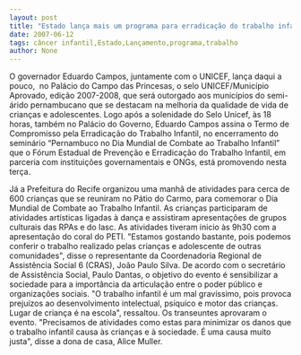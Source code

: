 ```yaml
---
layout: post
title: "Estado lança mais um programa para erradicação do trabalho infantil"
date: 2007-06-12
tags: câncer infantil,Estado,Lançamento,programa,trabalho
author: None
---
```

O governador Eduardo Campos, juntamente com o UNICEF, lan&ccedil;a daqui a pouco,&nbsp; no Pal&aacute;cio do Campo das Princesas, o selo UNICEF/Munic&iacute;pio Aprovado, edi&ccedil;&atilde;o 2007-2008, que ser&aacute; outorgado aos munic&iacute;pios do semi-&aacute;rido pernambucano que se destacam na melhoria da qualidade de vida de crian&ccedil;as e adolescentes.
Logo ap&oacute;s a solenidade do Selo Unicef, &agrave;s 18 horas, tamb&eacute;m no Pal&aacute;cio do Governo, Eduardo Campos assina o Termo de Compromisso pela Erradica&ccedil;&atilde;o do Trabalho Infantil, no encerramento do semin&aacute;rio &ldquo;Pernambuco no Dia Mundial de Combate ao Trabalho Infantil&rdquo; que o F&oacute;rum Estadual de Preven&ccedil;&atilde;o e Erradica&ccedil;&atilde;o do Trabalho Infantil, em parceria com institui&ccedil;&otilde;es governamentais e ONGs, est&aacute; promovendo nesta ter&ccedil;a.

J&aacute; a Prefeitura do Recife organizou uma manh&atilde; de atividades para cerca de 600 crian&ccedil;as que se reuniram no P&aacute;tio do Carmo, para comemorar o Dia Mundial de Combate ao Trabalho Infantil. As crian&ccedil;as participaram de atividades art&iacute;sticas ligadas &agrave; dan&ccedil;a e assistiram apresenta&ccedil;&otilde;es de grupos culturais das RPAs e do Iasc. As atividades tiveram inicio &agrave;s 9h30 com a apresenta&ccedil;&atilde;o do coral do PETI. &quot;Estamos gostando bastante, pois podemos conferir o trabalho realizado pelas crian&ccedil;as e adolescente de outras comunidades&quot;, disse o representante da Coordenadoria Regional de Assist&ecirc;ncia Social 6 (CRAS), Jo&atilde;o Paulo Silva. 
De acordo com o secret&aacute;rio de Assist&ecirc;ncia Social, Paulo Dantas, o objetivo do evento &eacute; sensibilizar a sociedade para a import&acirc;ncia da articula&ccedil;&atilde;o entre o poder p&uacute;blico e organiza&ccedil;&otilde;es sociais. &quot;O trabalho infantil &eacute; um mal grav&iacute;ssimo, pois provoca preju&iacute;zos ao desenvolvimento intelectual, ps&iacute;quico e motor das crian&ccedil;as. Lugar de crian&ccedil;a &eacute; na escola&quot;, ressaltou. Os transeuntes aprovaram o evento. &quot;Precisamos de atividades como estas para minimizar os danos que o trabalho infantil causa &agrave;s crian&ccedil;as e &agrave; sociedade. &Eacute; uma causa muito justa&quot;, disse a dona de casa, Alice Muller.
 